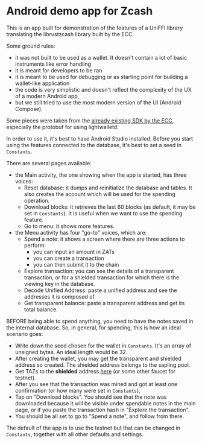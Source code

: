 # Android demo app for Zcash

This is an app built for demonstration of the features of a UniFFI library translating the librustzcash library built by the ECC.

Some ground rules:
- it was not built to be used as a wallet. It doesn't contain a lot of basic instruments like error handling
- it is meant for developers to be ran
- it is meant to be used for debugging or as starting point for building a wallet-like application
- the code is very simplistic and doesn't reflect the complexity of the UX of a modern Android app, 
- but we still tried to use the most modern version of the UI (Android Compose).

Some pieces were taken from the [already existing SDK by the ECC](https://github.com/zcash/zcash-android-wallet-sdk), especially the protobuf for using lightwalletd.

In order to use it, it's best to have Android Studio installed. Before you start using the features connected to the database, it's best to set a seed in `Constants`.


There are several pages available:

 - the Main activity, the one showing when the app is started, has three voices:
   - Reset database: it dumps and reinitialize the database and tables. It also creates the account which will be used for the spending operation.
   - Download blocks: it retrieves the last 60 blocks (as default, it may be set in `Constants`). It is useful when we want to use the spending feature.
   - Go to menu: it shows more features.
 - the Menu activity has four "go-to" voices, which are:
   - Spend a note: it shows a screen where there are three actions to perform:
     - you can input an amount in ZATs
     - you can create a transaction
     - you can then submit it to the chain
   - Explore transaction: you can see the details of a transparent transaction,  or for a shielded transaction for which there is the viewing key in the database.
   - Decode Unified Address: paste a unified address and see the addresses it is composed of
   - Get transparent balance: paste a transparent address and get its total balance.

BEFORE being able to spend anything, you need to have the notes saved in the internal database. 
So, in general, for spending, this is how an ideal scenario goes:
 - Write down the seed chosen for the wallet in `Constants`. It's an array of unsigned bytes. An ideal length would be 32.
 - After creating the wallet, you may get the transparent and shielded address so created. The shielded address belongs to the sapling pool.
 - Get TAZs to the **shielded** address [here](https://faucet.zecpages.com/) (or some other faucet for testnet).
 - After you see that the transaction was mined and got at least one confirmation (or how many were set in `Constants`),
 - Tap on "Download blocks". You should see that the note was downloaded because it will be visible under spendable notes in the main page, or if you paste the transaction hash in "Explore the transaction".
 - You should be all set to go to "Spend a note", and follow from there.

The default of the app is to use the testnet but that can be changed in `Constants`, together with all other defaults and settings.